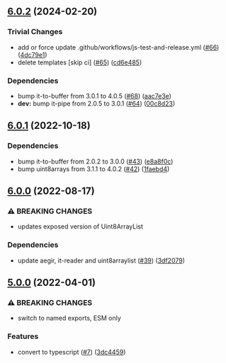 ## [6.0.2](https://github.com/alanshaw/it-tar/compare/v6.0.1...v6.0.2) (2024-02-20)


### Trivial Changes

* add or force update .github/workflows/js-test-and-release.yml ([#66](https://github.com/alanshaw/it-tar/issues/66)) ([4dc79e1](https://github.com/alanshaw/it-tar/commit/4dc79e1066bf0620b8ac990480aed951337fc8f4))
* delete templates [skip ci] ([#65](https://github.com/alanshaw/it-tar/issues/65)) ([cd6e485](https://github.com/alanshaw/it-tar/commit/cd6e485fdaaa545d28a88a54cfcd21de09ecca25))


### Dependencies

* bump it-to-buffer from 3.0.1 to 4.0.5 ([#68](https://github.com/alanshaw/it-tar/issues/68)) ([aac7e3e](https://github.com/alanshaw/it-tar/commit/aac7e3e2d05ec5852974a7fe2208f8bcfaac13c7))
* **dev:** bump it-pipe from 2.0.5 to 3.0.1 ([#64](https://github.com/alanshaw/it-tar/issues/64)) ([00c8d23](https://github.com/alanshaw/it-tar/commit/00c8d23b52c3d7c17b8440b6b71decbe61a952f6))

## [6.0.1](https://github.com/alanshaw/it-tar/compare/v6.0.0...v6.0.1) (2022-10-18)


### Dependencies

* bump it-to-buffer from 2.0.2 to 3.0.0 ([#43](https://github.com/alanshaw/it-tar/issues/43)) ([e8a8f0c](https://github.com/alanshaw/it-tar/commit/e8a8f0cfa5aeafac5085a532aa03262a46cd31d6))
* bump uint8arrays from 3.1.1 to 4.0.2 ([#42](https://github.com/alanshaw/it-tar/issues/42)) ([1faebd4](https://github.com/alanshaw/it-tar/commit/1faebd4bb5759cec0ce5e97929af94d2cfaa33e3))

## [6.0.0](https://github.com/alanshaw/it-tar/compare/v5.0.0...v6.0.0) (2022-08-17)


### ⚠ BREAKING CHANGES

* updates exposed version of Uint8ArrayList

### Dependencies

* update aegir, it-reader and uint8arraylist ([#39](https://github.com/alanshaw/it-tar/issues/39)) ([3df2079](https://github.com/alanshaw/it-tar/commit/3df20799b458296248440d8d995b22959b466fe2))

## [5.0.0](https://github.com/alanshaw/it-tar/compare/v4.0.0...v5.0.0) (2022-04-01)


### ⚠ BREAKING CHANGES

* switch to named exports, ESM only

### Features

* convert to typescript ([#7](https://github.com/alanshaw/it-tar/issues/7)) ([3dc4459](https://github.com/alanshaw/it-tar/commit/3dc4459fbcc5055fc798d74b472306b79640db53))
